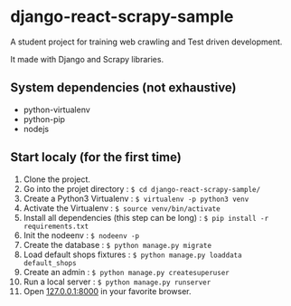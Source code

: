 # django-react-scrapy-sample
A student project for training web crawling and Test driven development.

It made with Django and Scrapy libraries.

System dependencies (not exhaustive)
------------------------------------
- python-virtualenv
- python-pip
- nodejs

Start localy (for the first time)
---------------------------------
1. Clone the project.
2. Go into the projet directory : `$ cd django-react-scrapy-sample/`
3. Create a Python3 Virtualenv : `$ virtualenv -p python3 venv`
4. Activate the Virtualenv : `$ source venv/bin/activate`
5. Install all dependencies (this step can be long) : `$ pip install -r requirements.txt`
6. Init the nodeenv : `$ nodeenv -p`
7. Create the database : `$ python manage.py migrate`
8. Load default shops fixtures : `$ python manage.py loaddata default_shops`
9. Create an admin : `$ python manage.py createsuperuser`
10. Run a local server : `$ python manage.py runserver`
11. Open [127.0.0.1:8000](http://127.0.0.1:8000/) in your favorite browser.
